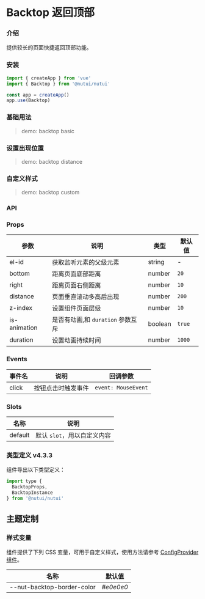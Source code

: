 # Backtop 返回顶部

### 介绍

提供较长的页面快捷返回顶部功能。

### 安装

```js
import { createApp } from 'vue'
import { Backtop } from '@nutui/nutui'

const app = createApp()
app.use(Backtop)
```

### 基础用法

> demo: backtop basic

### 设置出现位置

> demo: backtop distance

### 自定义样式

> demo: backtop custom

### API

### Props

| 参数 | 说明 | 类型 | 默认值 |
| --- | --- | --- | --- |
| el-id | 获取监听元素的父级元素 | string | - |
| bottom | 距离页面底部距离 | number | `20` |
| right | 距离页面右侧距离 | number | `10` |
| distance | 页面垂直滚动多高后出现 | number | `200` |
| z-index | 设置组件页面层级 | number | `10` |
| is-animation | 是否有动画,和 `duration` 参数互斥 | boolean | `true` |
| duration | 设置动画持续时间 | number | `1000` |

### Events

| 事件名 | 说明 | 回调参数 |
| --- | --- | --- |
| click | 按钮点击时触发事件 | `event: MouseEvent` |

### Slots

| 名称 | 说明 |
| --- | --- |
| default | 默认 `slot`，用以自定义内容 |

### 类型定义 v4.3.3

组件导出以下类型定义：

```js
import type {
  BacktopProps,
  BacktopInstance
} from '@nutui/nutui'
```

## 主题定制

### 样式变量

组件提供了下列 CSS 变量，可用于自定义样式，使用方法请参考 [ConfigProvider 组件](#/zh-CN/component/configprovider)。

| 名称 | 默认值 |
| --- | --- |
| --nut-backtop-border-color | _#e0e0e0_ |
